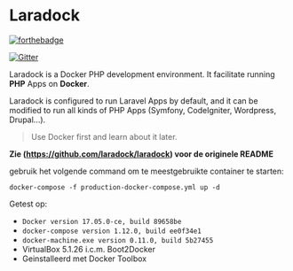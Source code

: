 # Laradock

[![forthebadge](http://forthebadge.com/images/badges/built-by-developers.svg)](http://zalt.me)

[![Gitter](https://badges.gitter.im/LaraDock/laradock.svg)](https://gitter.im/LaraDock/laradock?utm_source=badge&utm_medium=badge&utm_campaign=pr-badge)

Laradock is a Docker PHP development environment. It facilitate running **PHP** Apps on **Docker**. 

Laradock is configured to run Laravel Apps by default, and it can be modified to run all kinds of PHP Apps (Symfony, CodeIgniter, Wordpress, Drupal...).

>Use Docker first and learn about it later.

**Zie (https://github.com/laradock/laradock) voor de originele README**

gebruik het volgende command om te meestgebruikte container te starten:

`docker-compose -f production-docker-compose.yml up -d`

Getest op:
* `Docker version 17.05.0-ce, build 89658be`
* `docker-compose version 1.12.0, build ee0f34e1`
* `docker-machine.exe version 0.11.0, build 5b27455`
* VirtualBox 5.1.26 i.c.m. Boot2Docker
* Geinstalleerd met Docker Toolbox

